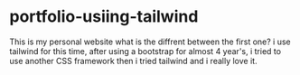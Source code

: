 # portfolio-usiing-tailwind
This is my personal website what is the diffrent between the first one? i use tailwind for this time, after using a bootstrap for almost 4 year's, i tried to use another CSS framework then i tried tailwind and i really love it.
